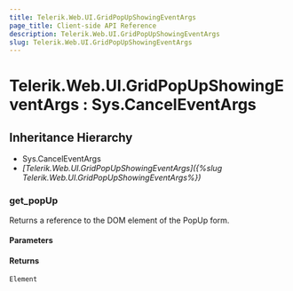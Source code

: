 ```yaml
---
title: Telerik.Web.UI.GridPopUpShowingEventArgs
page_title: Client-side API Reference
description: Telerik.Web.UI.GridPopUpShowingEventArgs
slug: Telerik.Web.UI.GridPopUpShowingEventArgs
---
```


# Telerik.Web.UI.GridPopUpShowingEventArgs : Sys.CancelEventArgs 

## Inheritance Hierarchy

* Sys.CancelEventArgs
* *[Telerik.Web.UI.GridPopUpShowingEventArgs]({%slug Telerik.Web.UI.GridPopUpShowingEventArgs%})*

###  get_popUp

Returns a reference to the DOM element of the PopUp form.

#### Parameters

#### Returns

`Element` 


